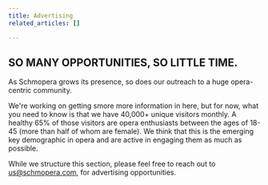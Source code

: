```yaml
---
title: Advertising
related_articles: []

---
```

## SO MANY OPPORTUNITIES, SO LITTLE TIME.
As Schmopera grows its presence, so does our outreach to a huge opera-centric community.

We're working on getting smore more information in here, but for now, what you need to know is that we have 40,000+ unique visitors monthly. A healthy 65% of those visitors are opera enthusiasts between the ages of 18-45 (more than half of whom are female). We think that this is the emerging key demographic in opera and are active in engaging them as much as possible.

While we structure this section, please feel free to reach out to [us@schmopera.com](mailto:us@schmopera.com), for advertising opportunities.